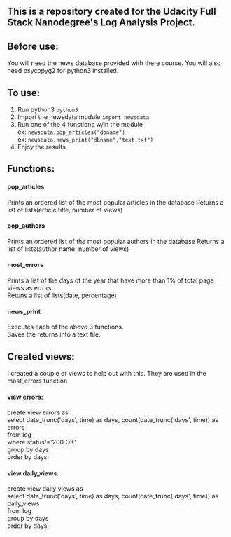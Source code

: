 ## This is a repository created for the Udacity Full Stack Nanodegree's Log Analysis Project.

## Before use:
You will need the news database provided with there course.
You will also need psycopyg2 for python3 installed.

## To use:
1. Run python3 ```python3```
2. Import the newsdata module ```import newsdata```
3. Run one of the 4 functions w/in the module  
    ex: ``newsdata.pop_articles("dbname")``  
    ex: ``newsdata.news_print("dbname","text.txt")``
4. Enjoy the results

## Functions:
#### pop_articles
Prints an ordered list of the most popular articles in the database
Returns a list of lists(article title, number of views)
#### pop_authors
Prints an ordered list of the most popular authors in the database
Returns a list of lists(author name, number of views)

#### most_errors
Prints a list of the days of the year that have more than 1% of total page views as errors.  
Retuns a list of lists(date, percentage)

#### news_print
Executes each of the above 3 functions.  
Saves the returns into a text file.

## Created views:
I created a couple of views to help out with this. They are used in the most_errors function
#### view errors:
create view errors as  
select date_trunc('days', time) as days, count(date_trunc('days', time)) as errors  
from log  
where status!='200 OK'  
group by days  
order by days;  


#### view daily_views:
create view daily_views as  
select date_trunc('days', time) as days, count(date_trunc('days', time)) as daily_views  
from log  
group by days  
order by days;  
